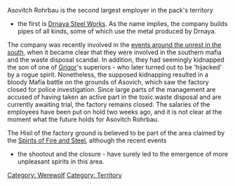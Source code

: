Asovitch Rohrbau is the second largest employer in the pack's territory
- the first is [Drnaya Steel Works](Drnaya_Steel_Works "wikilink"). As
the name implies, the company builds pipes of all kinds, some of which
use the metal produced by Drnaya.

The company was recently involved in the [events around the unrest in
the south](battle_against_Rote_Wut "wikilink"), when it became clear
that they were involved in the southern mafia and the waste disposal
scandal. In addition, they had seemingly kidnapped the son of one of
[Grigor](Grigor "wikilink")'s superiors - who later turned out to be
'hijacked' by a rogue spirit. Nonetheless, the supposed kidnapping
resulted in a bloody Mafia battle on the grounds of Asovich, which saw
the factory closed for police investigation. Since large parts of the
management are accused of having taken an active part in the toxic waste
disposal and are currently awaiting trial, the factory remains closed.
The salaries of the employees have been put on hold two weeks ago, and
it is not clear at the moment what the future holds for Asovitch
Rohrbau.

The Hisil of the factory ground is believed to be part of the area
claimed by the [Spirits of Fire and
Steel](Spirits_of_Fire_and_Steel "wikilink"), although the recent events
- the shootout and the closure - have surely led to the emergence of
more unpleasant spirits in this area.

[Category: Werewolf](Category:_Werewolf "wikilink") [Category:
Territory](Category:_Territory "wikilink")